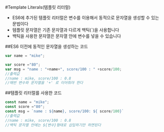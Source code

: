 #Template Literals(템플릿 리터럴)
* ES6에 추가된 템플릿 리터럴은 변수를 이용해서 동적으로 문자열을 생성할 수 있는 문법이다
* 템플릿 문자열은 기존 문자열과 다르게  백틱(`)을 사용합니다
* 백틱을 사용한 문자열은 문자열 안에 변수를 넣을 수 있습니다

##ES6 이전에 동적인 문자열을 생성하는 코드 
```javascript
var name = "mike";

var score ="80";
var msg = "name : "+name+", score/100 : " +score/100;
//출력값 
//name : mike, score/100 : 0.8
//매번 변수와 문자열을 '+' 로 이어줘야 한다 
```
##템플릿 리터럴를 사용한 코드
```javascript
const name = "mike";
const score ="80";
const msg = `name : ${name}, score/100: ${ score/100}`
//출력값 
//name : mike, score/100 : 0.8
//백틱 문자열 안에는 ${변수}형태로 삽입하기만 하면된다 
```